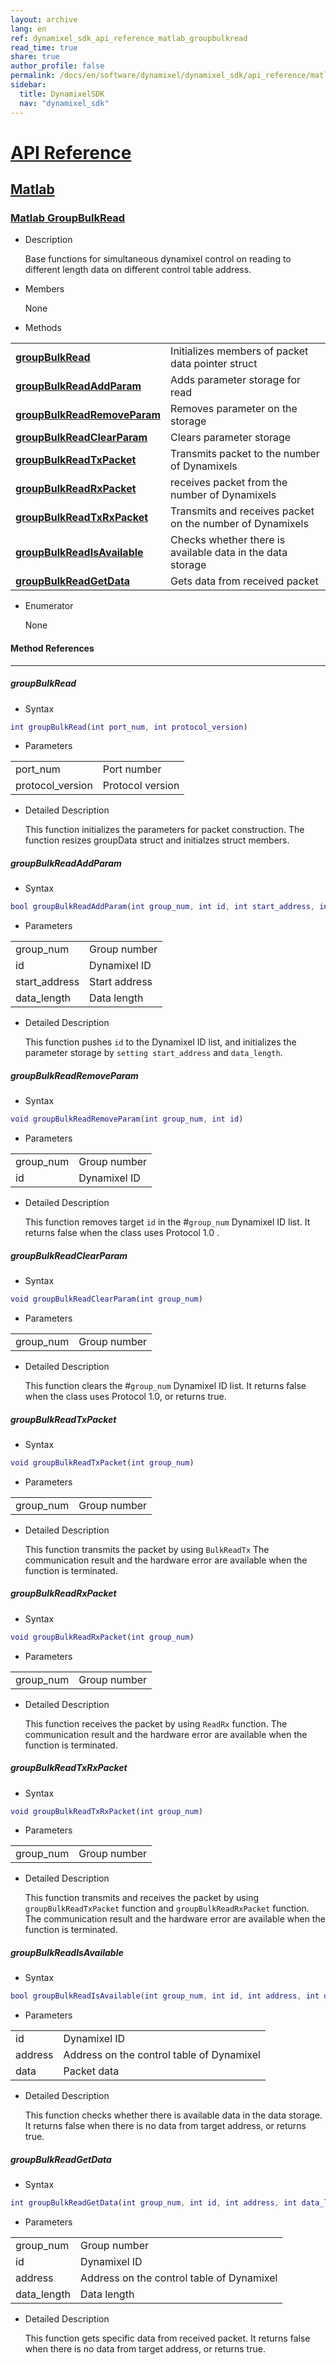 ```yaml
---
layout: archive
lang: en
ref: dynamixel_sdk_api_reference_matlab_groupbulkread
read_time: true
share: true
author_profile: false
permalink: /docs/en/software/dynamixel/dynamixel_sdk/api_reference/matlab/matlab_groupbulkread/
sidebar:
  title: DynamixelSDK
  nav: "dynamixel_sdk"
---
```


<div style="counter-reset: h1 4"></div>
<div style="counter-reset: h2 5"></div>
<div style="counter-reset: h3 5"></div>

# [API Reference](#api-reference)

## [Matlab](#matlab)

### [Matlab GroupBulkRead](#matlab-groupbulkread)

- Description

  Base functions for simultaneous dynamixel control on reading to different length data on different control table address.

- Members

  None

- Methods

| | |
| ------------- | ------------- |
|**[groupBulkRead](#groupbulkread)**	|Initializes members of packet data pointer struct|
|**[groupBulkReadAddParam](#groupbulkreadaddparam)**	|Adds parameter storage for read |
|**[groupBulkReadRemoveParam](#groupbulkreadremoveparam)**	|Removes parameter on the storage |
|**[groupBulkReadClearParam](#groupbulkreadclearparam)**	|Clears parameter storage|
|**[groupBulkReadTxPacket](#groupbulkreadtxpacket)**	|Transmits packet to the number of Dynamixels|
|**[groupBulkReadRxPacket](#groupbulkreadrxpacket)**	|receives packet from the number of Dynamixels|
|**[groupBulkReadTxRxPacket](#groupbulkreadtxrxpacket)**	|Transmits and receives packet on the number of Dynamixels|
|**[groupBulkReadIsAvailable](#groupbulkreadisavailable)** | Checks whether there is available data in the data storage |
|**[groupBulkReadGetData](#groupbulkreadgetdata)**	|Gets data from received packet|


- Enumerator

  None

#### Method References
----------------------------------------------
##### groupBulkRead
- Syntax
``` m
int groupBulkRead(int port_num, int protocol_version)
```
- Parameters

| | |
| ------------- | ------------- |
|port_num	|Port number|
|protocol_version | Protocol version |


- Detailed Description

   This function initializes the parameters for packet construction. The function resizes groupData struct and initialzes struct members.


##### groupBulkReadAddParam
- Syntax
``` m
bool groupBulkReadAddParam(int group_num, int id, int start_address, int data_length)
```
- Parameters

| | |
| ------------- | ------------- |
|group_num | Group number |
|id	|Dynamixel ID|
|start_address	|Start address|
|data_length	|Data length|


- Detailed Description

   This function pushes `id` to the Dynamixel ID list, and initializes the parameter storage by `setting start_address` and `data_length`.


##### groupBulkReadRemoveParam
- Syntax
``` m
void groupBulkReadRemoveParam(int group_num, int id)
```
- Parameters

| | |
| ------------- | ------------- |
|group_num | Group number |
|id|	Dynamixel ID|

- Detailed Description

   This function removes target `id` in the #`group_num` Dynamixel ID list. It returns false when the class uses Protocol 1.0 .


##### groupBulkReadClearParam
- Syntax
``` m
void groupBulkReadClearParam(int group_num)
```
- Parameters

| | |
| ------------- | ------------- |
|group_num | Group number |

- Detailed Description

   This function clears the #`group_num` Dynamixel ID list. It returns false when the class uses Protocol 1.0, or returns true.


##### groupBulkReadTxPacket
- Syntax
``` m
void groupBulkReadTxPacket(int group_num)
```
- Parameters

| | |
| ------------- | ------------- |
|group_num | Group number |

- Detailed Description

   This function transmits the packet by using `BulkReadTx` The communication result and the hardware error are available when the function is terminated.


##### groupBulkReadRxPacket
- Syntax
``` m
void groupBulkReadRxPacket(int group_num)
```
- Parameters

| | |
| ------------- | ------------- |
|group_num | Group number |

- Detailed Description

   This function receives the packet by using `ReadRx` function. The communication result and the hardware error are available when the function is terminated.


##### groupBulkReadTxRxPacket
- Syntax
``` m
void groupBulkReadTxRxPacket(int group_num)
```
- Parameters

| | |
| ------------- | ------------- |
|group_num | Group number |

- Detailed Description

   This function transmits and receives the packet by using `groupBulkReadTxPacket` function and `groupBulkReadRxPacket` function. The communication result and the hardware error are available when the function is terminated.

##### groupBulkReadIsAvailable
- Syntax
``` m
bool groupBulkReadIsAvailable(int group_num, int id, int address, int data_length)
```
- Parameters

| | |
| ------------- | ------------- |
|id	|Dynamixel ID|
|address	|Address on the control table of Dynamixel|
|data	|Packet data|


- Detailed Description

   This function checks whether there is available data in the data storage. It returns false when there is no data from target address, or returns true.

##### groupBulkReadGetData
- Syntax
``` m
int groupBulkReadGetData(int group_num, int id, int address, int data_length)
```
- Parameters

| | |
| ------------- | ------------- |
|group_num | Group number |
|id	|Dynamixel ID|
|address	|Address on the control table of Dynamixel|
|data_length	|Data length|


- Detailed Description

   This function gets specific data from received packet. It returns false when there is no data from target address, or returns true.
